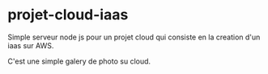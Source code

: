 # projet-cloud-iaas

Simple serveur node js pour un projet cloud qui consiste en la creation d'un iaas sur AWS.

C'est une simple galery de photo su cloud.
